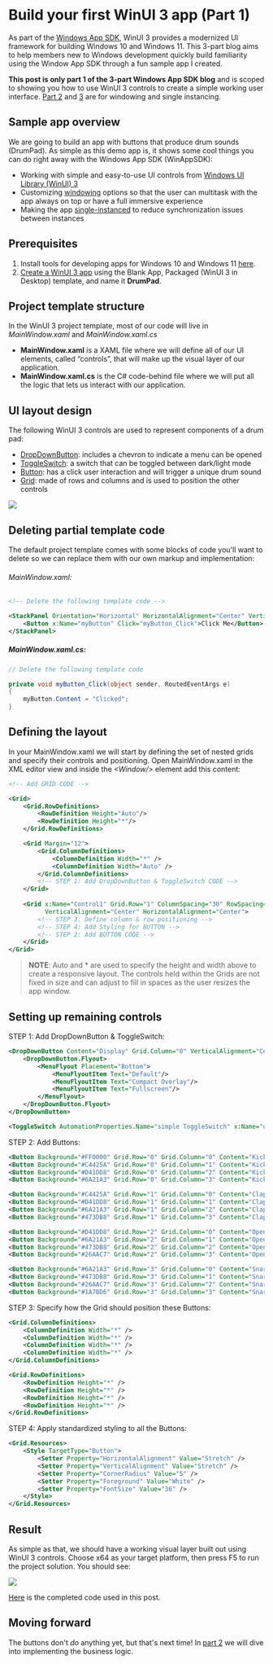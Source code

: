 # Build your first WinUI 3 app (Part 1)
As part of the [Windows App SDK](https://docs.microsoft.com/en-us/windows/apps/windows-app-sdk/), WinUI 3 provides a modernized UI framework for building Windows 10 and Windows 11. This 3-part blog aims to help members new to Windows development quickly build familiarity using the Window App SDK through a fun sample app I created.

**This post is only part 1 of the 3-part Windows App SDK blog** and is scoped to showing you how to use WinUI 3 controls to create a simple working user interface. [Part 2](https://github.com/jingwei-a-zhang/test-MDfiles/blob/main/Windowing.md) and [3](https://github.com/jingwei-a-zhang/test-MDfiles/blob/main/SingleInstancing.md) are for windowing and single instancing. 

## Sample app overview
We are going to build an app with buttons that produce drum sounds (DrumPad). As simple as this demo app is, it shows some cool things you can do right away with the Windows App SDK (WinAppSDK):
* Working with simple and easy-to-use UI controls from [Windows UI Library (WinUI) 3](https://docs.microsoft.com/en-us/windows/apps/winui/winui3/)
* Customizing [windowing](https://docs.microsoft.com/en-us/windows/apps/windows-app-sdk/windowing/windowing-overview) options so that the user can multitask with the app always on top or have a full immersive experience 
* Making the app [single-instanced](https://docs.microsoft.com/en-us/windows/apps/windows-app-sdk/applifecycle/applifecycle-instancing) to reduce synchronization issues between instances 


## Prerequisites 
1. Install tools for developing apps for Windows 10 and Windows 11 [here](https://docs.microsoft.com/en-us/windows/apps/windows-app-sdk/set-up-your-development-environment?tabs=vs-2022).
2. [Create a WinUI 3 app](https://docs.microsoft.com/en-us/windows/apps/winui/winui3/create-your-first-winui3-app?pivots=winui3-packaged-csharp) using the Blank App, Packaged (WinUI 3 in Desktop) template, and name it **DrumPad**.


## Project template structure
In the WinUI 3 project template, most of our code will live in *MainWindow.xaml* and *MainWindow.xaml.cs*

* **MainWindow.xaml** is a XAML file where we will define all of our UI elements, called “controls”, that will make up the visual layer of our application. 
* **MainWindow.xaml.cs** is the C# code-behind file where we will put all the logic that lets us interact with our application.



## UI layout design
The following WinUI 3 controls are used to represent components of a drum pad:
* [DropDownButton](https://docs.microsoft.com/en-us/windows/winui/api/microsoft.ui.xaml.controls.dropdownbutton?view=winui-3.0): includes a chevron to indicate a menu can be opened
* [ToggleSwitch](https://docs.microsoft.com/en-us/windows/winui/api/microsoft.ui.xaml.controls.toggleswitch?view=winui-3.0): a switch that can be toggled between dark/light mode
* [Button](https://docs.microsoft.com/en-us/windows/winui/api/microsoft.ui.xaml.controls.button?view=winui-3.0): has a click user interaction and will trigger a unique drum sound
* [Grid](https://docs.microsoft.com/en-us/windows/winui/api/microsoft.ui.xaml.controls.grid?view=winui-3.0): made of rows and columns and is used to position the other controls


![](Group%20123.png)

## Deleting partial template code

The default project template comes with some blocks of code you'll want to delete so we can replace them with our own markup and implementation:


###### MainWindow.xaml:
```xml
<!-- Delete the following template code -->

<StackPanel Orientation="Horizontal" HorizontalAlignment="Center" VerticalAlignment="Center">
    <Button x:Name="myButton" Click="myButton_Click">Click Me</Button>
</StackPanel>
```

##### MainWindow.xaml.cs:

```csharp
// Delete the following template code

private void myButton_Click(object sender, RoutedEventArgs e)
{
    myButton.Content = "Clicked";
}
```


## Defining the layout 
In your MainWindow.xaml we will start by defining the set of nested grids and specify their controls and positioning. Open MainWindow.xaml in the XML editor view and inside the *\<Window/>* element add this content: 

```xml
<!-- Add GRID CODE -->

<Grid>
    <Grid.RowDefinitions>
        <RowDefinition Height="Auto"/>
        <RowDefinition Height="*"/>
    </Grid.RowDefinitions>

    <Grid Margin="12">
        <Grid.ColumnDefinitions>
            <ColumnDefinition Width="*" />
            <ColumnDefinition Width="Auto" />
        </Grid.ColumnDefinitions>
        <!-- STEP 1: Add DropDownButton & ToggleSwitch CODE -->
    </Grid>
    
    <Grid x:Name="Control1" Grid.Row="1" ColumnSpacing="30" RowSpacing="12"
          VerticalAlignment="Center" HorizontalAlignment="Center">
        <!-- STEP 3: Define column & row positioning -->
        <!-- STEP 4: Add Styling for BUTTON -->
        <!-- STEP 2: Add BUTTON CODE -->
    </Grid>
</Grid>
```



> **NOTE**: Auto and * are used to specify the height and width above to create a responsive layout. The controls held within the Grids are not fixed in size and can adjust to fill in spaces as the user resizes the app window. 

## Setting up remaining controls
STEP 1:	Add DropDownButton & ToggleSwitch:

```xml
<DropDownButton Content="Display" Grid.Column="0" VerticalAlignment="Center" HorizontalAlignment="Left" Width="118" >
    <DropDownButton.Flyout>
        <MenuFlyout Placement="Bottom">
            <MenuFlyoutItem Text="Default"/>
            <MenuFlyoutItem Text="Compact Overlay"/>
            <MenuFlyoutItem Text="Fullscreen"/>
        </MenuFlyout>
    </DropDownButton.Flyout>
</DropDownButton>

<ToggleSwitch AutomationProperties.Name="simple ToggleSwitch" x:Name="dark_switch" Grid.Column="1" CornerRadius="3" VerticalAlignment="Center"  HorizontalAlignment="Right" MinWidth="0" HorizontalContentAlignment="Center" VerticalContentAlignment="Center" />
```



STEP 2:	Add Buttons:

```xml
<Button Background="#FF0000" Grid.Row="0" Grid.Column="0" Content="Kick 1"/>
<Button Background="#C4425A" Grid.Row="0" Grid.Column="1" Content="Kick 2"/>
<Button Background="#D41DD8" Grid.Row="0" Grid.Column="2" Content="Kick 3"/>
<Button Background="#6A21A3" Grid.Row="0" Grid.Column="3" Content="Kick 4"/>

<Button Background="#C4425A" Grid.Row="1" Grid.Column="0" Content="Clap 1"/>
<Button Background="#D41DD8" Grid.Row="1" Grid.Column="1" Content="Clap 2"/>
<Button Background="#6A21A3" Grid.Row="1" Grid.Column="2" Content="Clap 3"/>
<Button Background="#473DB8" Grid.Row="1" Grid.Column="3" Content="Clap 4"/>

<Button Background="#D41DD8" Grid.Row="2" Grid.Column="0" Content="Open Hat 1"/>
<Button Background="#6A21A3" Grid.Row="2" Grid.Column="1" Content="Open Hat 2"/>
<Button Background="#473DB8" Grid.Row="2" Grid.Column="2" Content="Open Hat 3"/>
<Button Background="#26AAC7" Grid.Row="2" Grid.Column="3" Content="Open Hat 4"/>

<Button Background="#6A21A3" Grid.Row="3" Grid.Column="0" Content="Snare 1"/>
<Button Background="#473DB8" Grid.Row="3" Grid.Column="1" Content="Snare 2"/>
<Button Background="#26AAC7" Grid.Row="3" Grid.Column="2" Content="Snare 3"/>
<Button Background="#1A7BD6" Grid.Row="3" Grid.Column="3" Content="Snare 4"/>
```


STEP 3:	Specify how the Grid should position these Buttons:

```xml
<Grid.ColumnDefinitions>
    <ColumnDefinition Width="*" />
    <ColumnDefinition Width="*" />
    <ColumnDefinition Width="*" />
    <ColumnDefinition Width="*" />
</Grid.ColumnDefinitions>

<Grid.RowDefinitions>
    <RowDefinition Height="*" />
    <RowDefinition Height="*" />
    <RowDefinition Height="*" />
    <RowDefinition Height="*" />
</Grid.RowDefinitions>
```


STEP 4:	Apply standardized styling to all the Buttons:


```xml
<Grid.Resources>
    <Style TargetType="Button">
        <Setter Property="HorizontalAlignment" Value="Stretch" />
        <Setter Property="VerticalAlignment" Value="Stretch" />
        <Setter Property="CornerRadius" Value="5" />
        <Setter Property="Foreground" Value="White" />
        <Setter Property="FontSize" Value="36" />
    </Style>
</Grid.Resources>
```

## Result
As simple as that, we should have a working visual layer built out using WinUI 3 controls. Choose x64 as your target platform, then press F5 to run the project solution. You should see: 

![](image%204%20(1).png)

[Here](https://github.com/jingwei-a-zhang/WinAppSDK-DrumPad/tree/UI_Layout) is the completed code used in this post.

## Moving forward
The buttons don't *do* anything yet, but that's next time! In [part 2](https://github.com/jingwei-a-zhang/test-MDfiles/blob/main/Windowing.md) we will dive into implementing the business logic. 

  [1]: image%203%20(2).png
